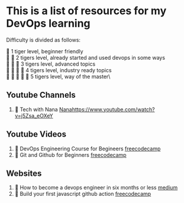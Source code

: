 # This is a list of resources for my DevOps learning

Difficulty is divided as follows:

🐯 1 tiger level, beginner friendly\
🐯 🐯 2 tigers level, already started and used devops in some ways\
🐯 🐯 🐯 3 tigers level, advanced topics\
🐯 🐯 🐯 🐯 4 tigers level, industry ready topics\
🐯 🐯 🐯 🐯 🐯 5 tigers level, way of the master\

## Youtube Channels

1. 🐯 Tech with Nana [Nana](https://www.youtube.com/watch?v=0yWAtQ6wYNM)https://www.youtube.com/watch?v=j5Zsa_eOXeY

## Youtube Videos

1. 🐯 DevOps Engineering Course for Begineers [freecodecamp](https://www.youtube.com/watch?v=j5Zsa_eOXeY)
2. 🐯 Git and Github for Beginners [freecodecamp](https://www.youtube.com/watch?v=RGOj5yH7evk)

## Websites

1. 🐯 How to become a devops engineer in six months or less [medium](https://medium.com/@devfire/how-to-become-a-devops-engineer-in-six-months-or-less-366097df7737)
2. 🐯 Build your first javascript github action [freecodecamp](https://www.freecodecamp.org/news/build-your-first-javascript-github-action/)

